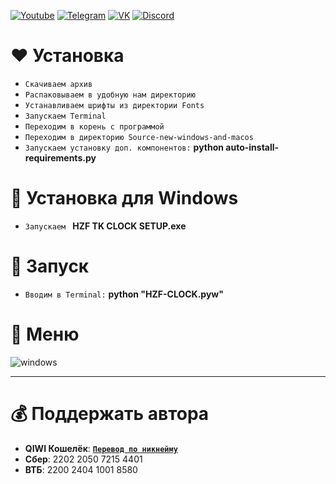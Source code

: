 [![Youtube](https://user-images.githubusercontent.com/64781822/185656066-cdb875f1-ade6-4499-ae50-79a4f61fdc3e.png)](https://www.youtube.com/@hzfmain/) [![Telegram](https://user-images.githubusercontent.com/64781822/185657127-657c530b-3849-4931-ab91-63d6f0508330.png)](https://t.me/hzfnews) [![VK](https://user-images.githubusercontent.com/64781822/185657778-21a240e2-da1f-4b72-b37e-447c9adebfcb.png)](https://vk.com/hzforum1) [![Discord](https://user-images.githubusercontent.com/64781822/185659753-b997c6db-c91a-42c0-8876-6826d46568ba.png)](https://discord.com/invite/7bneGfUS5h)

# ♥ Установка
* `Скачиваем архив`
* `Распаковываем в удобную нам директорию`
* `Устанавливаем шрифты из директории Fonts`
* `Запускаем Terminal`
* `Переходим в корень с программой`
* `Переходим в директорию Source-new-windows-and-macos`
* `Запускаем установку доп. компонентов:` **python auto-install-requirements.py**

# 👻 Установка для Windows
* `Запускаем ` **HZF TK CLOCK SETUP.exe**

# 🎈 Запуск
* `Вводим в Terminal:` **python "HZF-CLOCK.pyw"**

# 🚨 Меню
![windows](https://user-images.githubusercontent.com/64781822/229275182-805904cc-56ba-4b47-9763-c6a25155a57a.png)

___
# 💰 Поддержать автора
+  **QIWI Кошелёк**: [**`Перевод по никнейму`**](https://qiwi.com/n/AVENCORESDONATE)
+ **Сбер**: 2202 2050 7215 4401
+ **ВТБ**: 2200 2404 1001 8580
